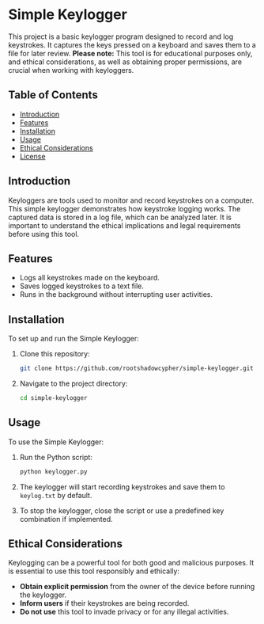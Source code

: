 # Simple Keylogger

This project is a basic keylogger program designed to record and log keystrokes. It captures the keys pressed on a keyboard and saves them to a file for later review. **Please note:** This tool is for educational purposes only, and ethical considerations, as well as obtaining proper permissions, are crucial when working with keyloggers.

## Table of Contents
- [Introduction](#introduction)
- [Features](#features)
- [Installation](#installation)
- [Usage](#usage)
- [Ethical Considerations](#ethical-considerations)
- [License](#license)

## Introduction

Keyloggers are tools used to monitor and record keystrokes on a computer. This simple keylogger demonstrates how keystroke logging works. The captured data is stored in a log file, which can be analyzed later. It is important to understand the ethical implications and legal requirements before using this tool.

## Features

- Logs all keystrokes made on the keyboard.
- Saves logged keystrokes to a text file.
- Runs in the background without interrupting user activities.

## Installation

To set up and run the Simple Keylogger:

1. Clone this repository:
    ```bash
    git clone https://github.com/rootshadowcypher/simple-keylogger.git
    ```

2. Navigate to the project directory:
    ```bash
    cd simple-keylogger
    ```

## Usage

To use the Simple Keylogger:

1. Run the Python script:
    ```bash
    python keylogger.py
    ```

2. The keylogger will start recording keystrokes and save them to `keylog.txt` by default.

3. To stop the keylogger, close the script or use a predefined key combination if implemented.

## Ethical Considerations

Keylogging can be a powerful tool for both good and malicious purposes. It is essential to use this tool responsibly and ethically:

- **Obtain explicit permission** from the owner of the device before running the keylogger.
- **Inform users** if their keystrokes are being recorded.
- **Do not use** this tool to invade privacy or for any illegal activities.


